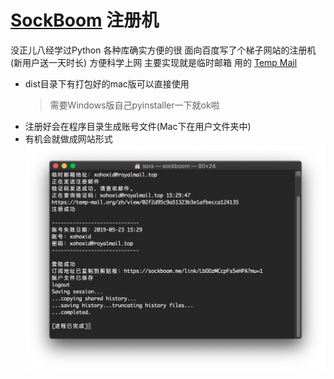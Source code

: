 # [SockBoom](http://sockboom.net) 注册机
没正儿八经学过Python 各种库确实方便的很
面向百度写了个梯子网站的注册机(新用户送一天时长) 方便科学上网
主要实现就是临时邮箱 用的 [Temp Mail](https://temp-mail.org/zh/)
* dist目录下有打包好的mac版可以直接使用
    >需要Windows版自己pyinstaller一下就ok啦
* 注册好会在程序目录生成账号文件(Mac下在用户文件夹中)
* 有机会就做成网站形式
![preview](preview.png)
